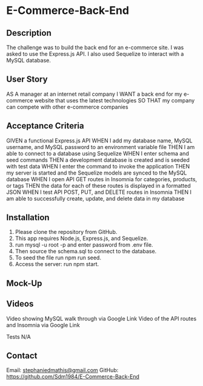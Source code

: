 # E-Commerce-Back-End

## Description
The challenge was to build the back end for an e-commerce site. I was asked to use the Express.js API. I also used Sequelize to interact with a MySQL database.  

## User Story
AS A manager at an internet retail company
I WANT a back end for my e-commerce website that uses the latest technologies
SO THAT my company can compete with other e-commerce companies

## Acceptance Criteria
GIVEN a functional Express.js API
WHEN I add my database name, MySQL username, and MySQL password to an environment variable file
THEN I am able to connect to a database using Sequelize
WHEN I enter schema and seed commands
THEN a development database is created and is seeded with test data
WHEN I enter the command to invoke the application
THEN my server is started and the Sequelize models are synced to the MySQL database
WHEN I open API GET routes in Insomnia for categories, products, or tags
THEN the data for each of these routes is displayed in a formatted JSON
WHEN I test API POST, PUT, and DELETE routes in Insomnia
THEN I am able to successfully create, update, and delete data in my database

## Installation
1. Please clone the repository from GitHub.
2. This app requires Node.js, Express.js, and Sequelize.
3. run mysql -u root -p and enter password from .env file.
5. Then source the schema.sql to connect to the database.
6. To seed the file run npm run seed.
7. Access the server: run npm start.

## Mock-Up



## Videos

Video showing MySQL walk through via Google Link
Video of the API routes and Insomnia via Google Link


Tests
N/A

## Contact
Email: stephaniedmathis@gmail.com
GitHub: https://github.com/Sdm1984/E-Commerce-Back-End

